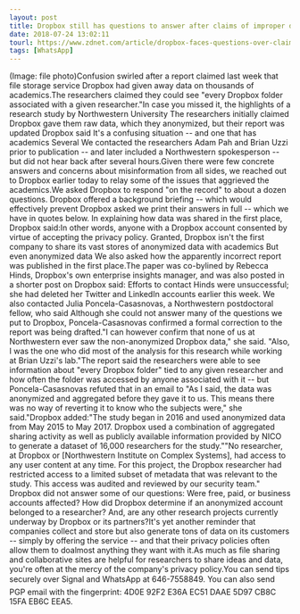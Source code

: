 ```yaml
---
layout: post
title: Dropbox still has questions to answer after claims of improper data sharing
date: 2018-07-24 13:02:11
tourl: https://www.zdnet.com/article/dropbox-faces-questions-over-claims-of-improper-data-sharing/
tags: [WhatsApp]
---
```

(Image: file photo)Confusion swirled after a report claimed last week that file storage service Dropbox had given away data on thousands of academics.The researchers claimed they could see "every Dropbox folder associated with a given researcher."In case you missed it, the highlights of a research study by Northwestern University The researchers initially claimed Dropbox gave them raw data, which they anonymized, but their report was updated Dropbox said It's a confusing situation -- and one that has academics Several We contacted the researchers Adam Pah and Brian Uzzi prior to publication -- and later included a Northwestern spokesperson -- but did not hear back after several hours.Given there were few concrete answers and concerns about misinformation from all sides, we reached out to Dropbox earlier today to relay some of the issues that aggrieved the academics.We asked Dropbox to respond "on the record" to about a dozen questions. Dropbox offered a background briefing -- which would effectively prevent Dropbox asked we print their answers in full -- which we have in quotes below. In explaining how data was shared in the first place, Dropbox said:In other words, anyone with a Dropbox account consented by virtue of accepting the privacy policy. Granted, Dropbox isn't the first company to share its vast stores of anonymized data with academics But even anonymized data We also asked how the apparently incorrect report was published in the first place.The paper was co-bylined by Rebecca Hinds, Dropbox's own enterprise insights manager, and was also posted in a shorter post on Dropbox said: Efforts to contact Hinds were unsuccessful; she had deleted her Twitter and LinkedIn accounts earlier this week. We also contacted Julia Poncela-Casasnovas, a Northwestern postdoctoral fellow, who said Although she could not answer many of the questions we put to Dropbox, Poncela-Casasnovas confirmed a formal correction to the report was being drafted."I can however confirm that none of us at Northwestern ever saw the non-anonymized Dropbox data," she said. "Also, I was the one who did most of the analysis for this research while working at Brian Uzzi's lab."The report said the researchers were able to see information about "every Dropbox folder" tied to any given researcher and how often the folder was accessed by anyone associated with it -- but Poncela-Casasnovas refuted that in an email to "As I said, the data was anonymized and aggregated before they gave it to us. This means there was no way of reverting it to know who the subjects were," she said."Dropbox added:"The study began in 2016 and used anonymized data from May 2015 to May 2017. Dropbox used a combination of aggregated sharing activity as well as publicly available information provided by NICO to generate a dataset of 16,000 researchers for the study.""No researcher, at Dropbox or [Northwestern Institute on Complex Systems], had access to any user content at any time. For this project, the Dropbox researcher had restricted access to a limited subset of metadata that was relevant to the study. This access was audited and reviewed by our security team." Dropbox did not answer some of our questions: Were free, paid, or business accounts affected? How did Dropbox determine if an anonymized account belonged to a researcher? And, are any other research projects currently underway by Dropbox or its partners?It's yet another reminder that companies collect and store but also generate tons of data on its customers -- simply by offering the service -- and that their privacy policies often allow them to doalmost anything they want with it.As much as file sharing and collaborative sites are helpful for researchers to share ideas and data, you're often at the mercy of the company's privacy policy.You can send tips securely over Signal and WhatsApp at 646-7558849. You can also send PGP email with the fingerprint: 4D0E 92F2 E36A EC51 DAAE 5D97 CB8C 15FA EB6C EEA5.